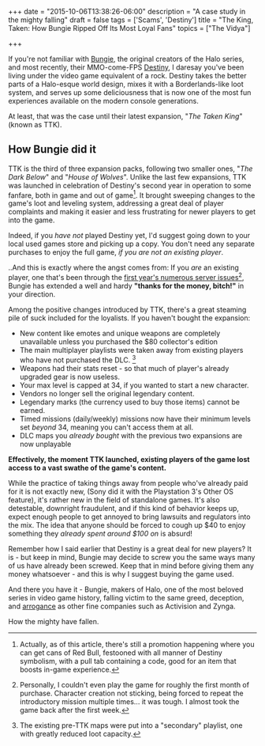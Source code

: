 +++
date = "2015-10-06T13:38:26-06:00"
description = "A case study in the mighty falling"
draft = false
tags = ['Scams', 'Destiny']
title = "The King, Taken: How Bungie Ripped Off Its Most Loyal Fans"
topics = ["The Vidya"]

+++

If you're not familiar with [Bungie](https://www.bungie.net), the original creators of the Halo series, and most recently, their MMO-come-FPS [Destiny](https://www.bungie.net/en/pub/AboutDestiny), I daresay you've been living under the video game equivalent of a rock. Destiny takes the better parts of a Halo-esque world design, mixes it with a Borderlands-like loot system, and serves up some deliciousness that is now one of the most fun experiences available on the modern console generations.

At least, that was the case until their latest expansion, "*The Taken King*" (known as TTK).

## How Bungie did it

TTK is the third of three expansion packs, following two smaller ones, "*The Dark Below*" and "*House of Wolves*". Unlike the last few expansions, TTK was launched in celebration of Destiny's second year in operation to some fanfare, both in game and out of game[^fn-redbull]. It brought sweeping changes to the game's loot and leveling system, addressing a great deal of player complaints and making it easier and less frustrating for newer players to get into the game.

Indeed, if you *have not* played Destiny yet, I'd suggest going down to your local used games store and picking up a copy. You don't need any separate purchases to enjoy the full game, *if you are not an existing player*.

..And this is exactly where the angst comes from: If you *are* an existing player, one that's been through the [first year's numerous server issues](http://www.playstationlifestyle.net/2014/12/28/destiny-servers-down-281214/)[^fn-server], Bungie has extended a well and hardy **"thanks for the money, bitch!"** in your direction.

Among the positive changes introduced by TTK, there's a great steaming pile of suck included for the loyalists. If you haven't bought the expansion:

* New content like emotes and unique weapons are completely unavailable unless you purchased the $80 collector's edition
* The main multiplayer playlists were taken away from existing players who have not purchased the DLC. [^fn-maps]
* Weapons had their stats reset - so that much of player's already upgraded gear is now useless.
* Your max level is capped at 34, if you wanted to start a new character.
* Vendors no longer sell the original legendary content.
* Legendary marks (the currency used to buy those items) cannot be earned.
* Timed missions (daily/weekly) missions now have their minimum levels set *beyond* 34, meaning you can't access them at all.
* DLC maps you *already bought* with the previous two expansions are now unplayable

**Effectively, the moment TTK launched, existing players of the game lost access to a vast swathe of the game's content.**

While the practice of taking things away from people who've already paid for it is not exactly new, (Sony did it with the Playstation 3's Other OS feature), it's rather new in the field of standalone games. It's also detestable, downright fraudulent, and if this kind of behavior keeps up, expect enough people to get annoyed to bring lawsuits and regulators into the mix. The idea that anyone should be forced to cough up $40 to enjoy something they *already spent around $100 on* is absurd!

Remember how I said earlier that Destiny is a great deal for new players? It is - but keep in mind, Bungie may decide to screw you the same ways many of us have already been screwed. Keep that in mind before giving them any money whatsoever - and this is why I suggest buying the game used.

And there you have it - Bungie, makers of Halo, one of the most beloved series in video game history, falling victim to the same greed, deception, and [arrogance](http://www.forbes.com/sites/insertcoin/2015/06/22/bungies-disastrous-taken-king-interview-could-have-ramifications-for-destiny/) as other fine companies such as Activision and Zynga.

How the mighty have fallen.

[^fn-redbull]: Actually, as of this article, there's still a promotion happening where you can get cans of Red Bull, festooned with all manner of Destiny symbolism, with a pull tab containing a code, good for an item that boosts in-game experience.

[^fn-server]: Personally, I couldn't even play the game for roughly the first month of purchase. Character creation not sticking, being forced to repeat the introductory mission multiple times... it was tough. I almost took the game back after the first week.

[^fn-maps]: The existing pre-TTK maps were put into a "secondary" playlist, one with greatly reduced loot capacity.
